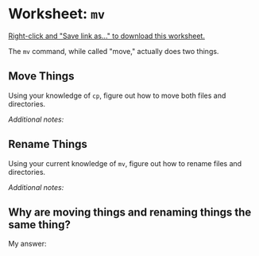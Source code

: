 # Worksheet: `mv`

[Right-click and "Save link as..." to download this worksheet.](worksheets/mv.md)

The `mv` command, while called "move," actually does two things.

## Move Things

Using your knowledge of `cp`, figure out how to move both files and directories.

*Additional notes:*  

## Rename Things

Using your current knowledge of `mv`, figure out how to rename files and directories.

*Additional notes:*  

## Why are moving things and renaming things the same thing?

My answer:
